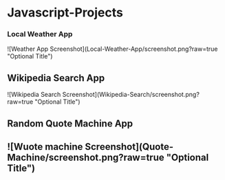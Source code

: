 # Javascript-Projects
<h3>Local Weather App</h3>
![Weather App Screenshot](Local-Weather-App/screenshot.png?raw=true "Optional Title")
<br>
<h2>Wikipedia Search App</h2>
![Wikipedia Search Screenshot](Wikipedia-Search/screenshot.png?raw=true "Optional Title")
<br>
<h2>Random Quote Machine App<h2>
![Wuote machine Screenshot](Quote-Machine/screenshot.png?raw=true "Optional Title")
